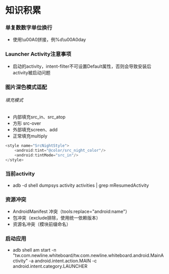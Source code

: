 # 知识积累

### 单复数数字单位换行
* 使用\u00A0拼接，例%d\u00A0day

### Launcher Activity注意事项
* 启动的activity，intent-filter不可设置Default属性，否则会导致安装后activity被启动问题

### 图片深色模式适配
###### 填充模式
* 内部填充src_in、src_atop
* 方形 src-over
* 外部填充screen、add
* 正常填充multiply
```java
<style name="SrcNightStyle">
    <android:tint="@color/src_night_color"/>
    <android:tintMode="src_in"/>
</style>
```

### 当前activity
* adb -d shell dumpsys activity activities | grep mResumedActivity

### 资源冲突
* AndroidManifest 冲突（tools:replace="android:name"）
* 包冲突（exclude排除，使用统一依赖版本）
* 资源名冲突（模块前缀命名）

### 启动应用
* adb shell am start -n "tw.com.newline.whiteboard/tw.com.newline.whiteboard.android.MainActivity" -a android.intent.action.MAIN -c android.intent.category.LAUNCHER
